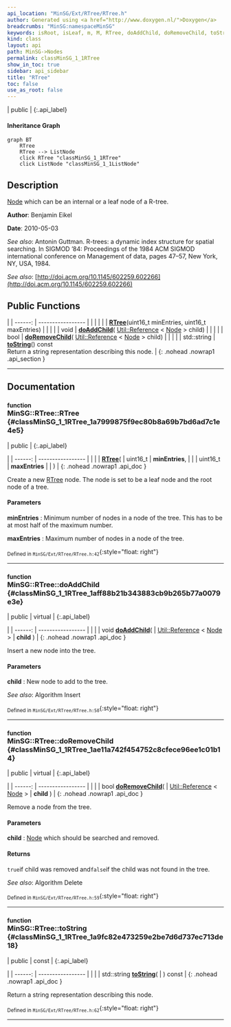 ```yaml
---
api_location: "MinSG/Ext/RTree/RTree.h"
author: Generated using <a href="http://www.doxygen.nl/">Doxygen</a>
breadcrumbs: "MinSG:namespaceMinSG"
keywords: isRoot, isLeaf, m, M, RTree, doAddChild, doRemoveChild, toString, RTree, chooseLeaf, adjustTree, findLeaf, condenseTree, collectEntries, splitNode, distributeNodes
kind: class
layout: api
path: MinSG->Nodes
permalink: classMinSG_1_1RTree
show_in_toc: true
sidebar: api_sidebar
title: "RTree"
toc: false
use_as_root: false
---
```


| public |
{:.api_label}

#### Inheritance Graph

```mermaid
graph BT
	RTree
	RTree --> ListNode
	click RTree "classMinSG_1_1RTree"
	click ListNode "classMinSG_1_1ListNode"
```

## Description



 [Node](classMinSG_1_1Node) which can be an internal or a leaf node of a R-tree.



**Author**: Benjamin Eikel



**Date**: 2010-05-03



*See also*: Antonin Guttman. R-trees: a dynamic index structure for spatial searching. In SIGMOD ’84: Proceedings of the 1984 ACM SIGMOD international conference on Management of data, pages 47–57, New York, NY, USA, 1984.



*See also*: [http://doi.acm.org/10.1145/602259.602266](http://doi.acm.org/10.1145/602259.602266)





## Public Functions

|
| ------: | ----------------- |
|  | |
|  | **[RTree](#classMinSG_1_1RTree_1a7999875f9ec80b8a69b7bd6ad7c1e4e5)**(uint16_t minEntries, uint16_t maxEntries) |
|  | |
| void | **[doAddChild](#classMinSG_1_1RTree_1aff88b21b343883cb9b265b77a0079e3e)**( [Util::Reference](classUtil_1_1Reference) < [Node](classMinSG_1_1Node) > child) |
|  | |
| bool | **[doRemoveChild](#classMinSG_1_1RTree_1ae11a742f454752c8cfece96ee1c01b14)**( [Util::Reference](classUtil_1_1Reference) < [Node](classMinSG_1_1Node) > child) |
|  | |
| std::string | **[toString](#classMinSG_1_1RTree_1a9fc82e473259e2be7d6d737ec713de18)**() const <br/> Return a string representation describing this node. |
{: .nohead .nowrap1 .api_section }


-------------------------------------------------------------------

## Documentation

### <small>function</small><br/> MinSG::RTree::RTree {#classMinSG_1_1RTree_1a7999875f9ec80b8a69b7bd6ad7c1e4e5}

| public |
{:.api_label}

|
| ------: | ----------------- |
|  |
|  **[RTree](#classMinSG_1_1RTree_1a7999875f9ec80b8a69b7bd6ad7c1e4e5)**( | uint16_t | **minEntries**, |
| | uint16_t | **maxEntries** |
|   ) |
{: .nohead .nowrap1 .api_doc }



Create a new [RTree](classMinSG_1_1RTree) node. The node is set to be a leaf node and the root node of a tree.


#### Parameters
**minEntries**
:  Minimum number of nodes in a node of the tree. This has to be at most half of the maximum number.



**maxEntries**
:  Maximum number of nodes in a node of the tree.







<sub>Defined in `MinSG/Ext/RTree/RTree.h:42`</sub>{:style="float: right"}

-------------------------------------------------------------------

### <small>function</small><br/> MinSG::RTree::doAddChild {#classMinSG_1_1RTree_1aff88b21b343883cb9b265b77a0079e3e}

| public | virtual |
{:.api_label}

|
| ------: | ----------------- |
|  |
| void **[doAddChild](#classMinSG_1_1RTree_1aff88b21b343883cb9b265b77a0079e3e)**( |  [Util::Reference](classUtil_1_1Reference) < [Node](classMinSG_1_1Node) > | **child** ) |
{: .nohead .nowrap1 .api_doc }



Insert a new node into the tree.


#### Parameters
**child**
:  New node to add to the tree.





*See also*: Algorithm Insert





<sub>Defined in `MinSG/Ext/RTree/RTree.h:50`</sub>{:style="float: right"}

-------------------------------------------------------------------

### <small>function</small><br/> MinSG::RTree::doRemoveChild {#classMinSG_1_1RTree_1ae11a742f454752c8cfece96ee1c01b14}

| public | virtual |
{:.api_label}

|
| ------: | ----------------- |
|  |
| bool **[doRemoveChild](#classMinSG_1_1RTree_1ae11a742f454752c8cfece96ee1c01b14)**( |  [Util::Reference](classUtil_1_1Reference) < [Node](classMinSG_1_1Node) > | **child** ) |
{: .nohead .nowrap1 .api_doc }



Remove a node from the tree.


#### Parameters
**child**
:   [Node](classMinSG_1_1Node) which should be searched and removed.




#### Returns
`true`if child was removed and`false`if the child was not found in the tree.



*See also*: Algorithm Delete





<sub>Defined in `MinSG/Ext/RTree/RTree.h:59`</sub>{:style="float: right"}

-------------------------------------------------------------------

### <small>function</small><br/> MinSG::RTree::toString {#classMinSG_1_1RTree_1a9fc82e473259e2be7d6d737ec713de18}

| public | const |
{:.api_label}

|
| ------: | ----------------- |
|  |
| std::string **[toString](#classMinSG_1_1RTree_1a9fc82e473259e2be7d6d737ec713de18)**( |  ) const |
{: .nohead .nowrap1 .api_doc }

Return a string representation describing this node.





<sub>Defined in `MinSG/Ext/RTree/RTree.h:62`</sub>{:style="float: right"}

-------------------------------------------------------------------

